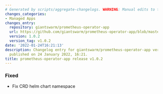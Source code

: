 ```yaml
---
# Generated by scripts/aggregate-changelogs. WARNING: Manual edits to this files will be overwritten.
changes_categories:
- Managed Apps
changes_entry:
  repository: giantswarm/prometheus-operator-app
  url: https://github.com/giantswarm/prometheus-operator-app/blob/master/CHANGELOG.md#102---2022-01-24
  version: 1.0.2
  version_tag: v1.0.2
date: '2022-01-24T16:21:13'
description: Changelog entry for giantswarm/prometheus-operator-app version 1.0.2,
  published on 24 January 2022, 16:21.
title: prometheus-operator-app release v1.0.2
---
```


### Fixed
- Fix CRD helm chart namespace

